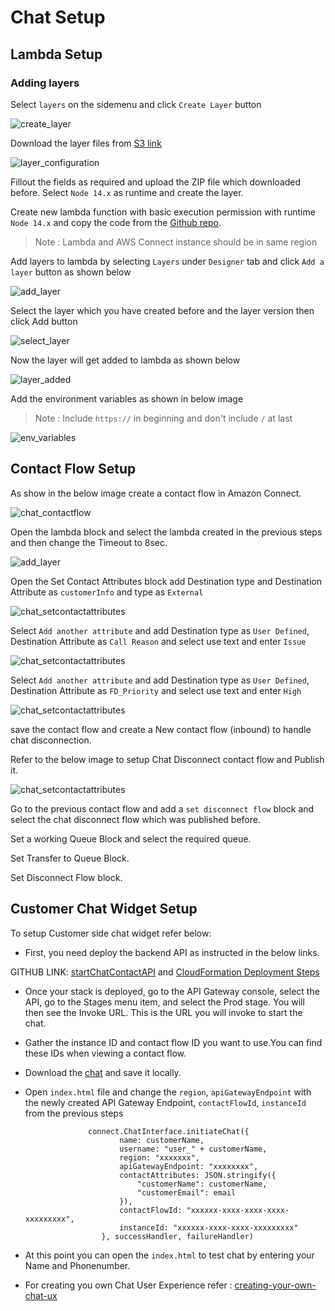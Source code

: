 # Chat Setup


## Lambda Setup

### Adding layers

Select `layers` on the sidemenu and click `Create Layer` button

![create_layer](/images/create_layer.png)

Download the layer files from <a href="https://lambda-layers-1h8d3.s3.ap-south-1.amazonaws.com/freshdesk-integration-layer.zip" target="_blank">S3 link</a>

![layer_configuration](/images/layer_configuration.png)

Fillout the fields as required and upload the ZIP file which downloaded before. Select `Node 14.x` as runtime and create the layer.

Create new lambda function with basic execution permission with runtime `Node 14.x`  and copy the code from the <a href="https://github.com/Sandeza/AmazonConnectPRO-Installations/blob/master/chat/lambda" target="_blank">Github repo</a>.

> Note : Lambda and AWS Connect instance should be in same region

Add layers to lambda by selecting `Layers` under `Designer` tab and click `Add a layer` button as shown below

![add_layer](/images/add_layer.png)

Select the layer which you have created before and the layer version then click Add button

![select_layer](/images/select_layer.png)

Now the layer will get added to lambda as shown below

![layer_added](/images/layer_added.png)

Add the environment variables as shown in below image

> Note : Include `https://` in beginning and don't include `/` at last

![env_variables](/images/env_variables.png)


## Contact Flow Setup

As show in the below image create a contact flow in Amazon Connect. 

![chat_contactflow](/images/chat_contactflow.png)

Open the lambda block and select the lambda created in the previous steps and then change the Timeout to 8sec.

![add_layer](/images/add_layer.png)

Open the Set Contact Attributes block add Destination type and Destination Attribute as `customerInfo` and type as `External`

![chat_setcontactattributes](/images/chat_contactattributes_customerinfo.png)

Select `Add another attribute` and add Destination type as `User Defined`, Destination Attribute as `Call Reason` and select use text and enter `Issue`

![chat_setcontactattributes](/images/chat_contactattributes_reason.png)

Select `Add another attribute` and add Destination type as `User Defined`, Destination Attribute as `FD_Priority` and select use text and enter `High`

![chat_setcontactattributes](/images/chat_contactattributes_priority.png)

save the contact flow and create a New contact flow (inbound) to handle chat disconnection.

Refer to the below image to setup Chat Disconnect contact flow and Publish it.  

![chat_setcontactattributes](/images/chat_disconnectflow.png)

Go to the previous contact flow and add a `set disconnect flow` block and select the chat disconnect flow which was published before. 

Set a working Queue Block and select the required queue.

Set Transfer to Queue Block.

Set Disconnect Flow block. 

## Customer Chat Widget Setup 

To setup Customer side chat widget refer below: 

 - First, you need deploy the backend API as instructed in the below links.
    
GITHUB LINK: <a href="https://github.com/amazon-connect/amazon-connect-chat-ui-examples/tree/master/cloudformationTemplates/startChatContactAPI">startChatContactAPI</a> and <a href="https://github.com/amazon-connect/amazon-connect-chat-ui-examples/tree/master/cloudformationTemplates/startChatContactAPI#cloudformation-deployment-steps">CloudFormation Deployment Steps</a>

  
 - Once your stack is deployed, go to the API Gateway console, select the API, go to the Stages menu item, and select the Prod stage. You will then see the Invoke URL. This is the URL you will invoke to start the chat.
  
 - Gather the instance ID and contact flow ID you want to use.You can find these IDs when viewing a contact flow.
 - Download the <a href="https://github.com/Sandeza/AmazonConnectPRO-Installations/tree/master/chat">chat</a> and save it locally.
 - Open `index.html` file and change the `region`, `apiGatewayEndpoint` with the newly created API Gateway Endpoint, `contactFlowId`, `instanceId` from the previous steps
  
                     connect.ChatInterface.initiateChat({
                            name: customerName,
                            username: "user_" + customerName,
                            region: "xxxxxxx",
                            apiGatewayEndpoint: "xxxxxxxx",
                            contactAttributes: JSON.stringify({
                                "customerName": customerName,
                                "customerEmail": email
                            }),
                            contactFlowId: "xxxxxx-xxxx-xxxx-xxxx-xxxxxxxxx",
                            instanceId: "xxxxxx-xxxx-xxxx-xxxxxxxxx"
                        }, successHandler, failureHandler)

 - At this point you can open the `index.html` to test chat by entering your Name and Phonenumber.
 - For creating you own Chat User Experience refer : <a href="https://github.com/amazon-connect/amazon-connect-chat-ui-examples/tree/master/cloudformationTemplates/startChatContactAPI#creating-your-own-chat-ux">creating-your-own-chat-ux</a> 

  




